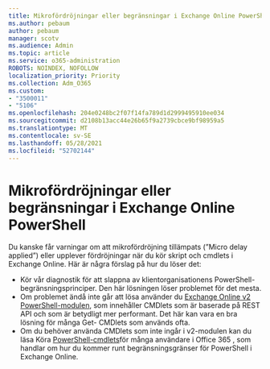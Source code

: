 ```yaml
---
title: Mikrofördröjningar eller begränsningar i Exchange Online PowerShell
ms.author: pebaum
author: pebaum
manager: scotv
ms.audience: Admin
ms.topic: article
ms.service: o365-administration
ROBOTS: NOINDEX, NOFOLLOW
localization_priority: Priority
ms.collection: Adm_O365
ms.custom:
- "3500011"
- "5106"
ms.openlocfilehash: 204e0248bc2f07f14fa789d1d2999495910ee034
ms.sourcegitcommit: d2108b13acc44e26b65f9a2739cbce9bf98959a5
ms.translationtype: MT
ms.contentlocale: sv-SE
ms.lasthandoff: 05/28/2021
ms.locfileid: "52702144"
---
```

# <a name="micro-delays-or-throttling-in-exchange-online-powershell"></a>Mikrofördröjningar eller begränsningar i Exchange Online PowerShell

Du kanske får varningar om att mikrofördröjning tillämpats (”Micro delay applied”) eller upplever fördröjningar när du kör skript och cmdlets i Exchange Online. Här är några förslag på hur du löser det:

- Kör vår diagnostik för att slappna av klientorganisationens PowerShell-begränsningsprinciper. Den här lösningen löser problemet för det mesta.
- Om problemet ändå inte går att lösa använder du [Exchange Online v2 PowerShell-modulen](/powershell/exchange/exchange-online/exchange-online-powershell-v2/exchange-online-powershell-v2?view=exchange-ps&preserve-view=true), som innehåller CMDlets som är baserade på REST API och som är betydligt mer performant. Det här kan vara en bra lösning för många Get- CMDlets som används ofta.
- Om du behöver använda CMDlets som inte ingår i v2-modulen kan du läsa Köra [PowerShell-cmdlets](https://techcommunity.microsoft.com/t5/exchange-team-blog/updated-running-powershell-cmdlets-for-large-numbers-of-users-in/ba-p/1000628#)för många användare i Office 365 , som handlar om hur du kommer runt begränsningsgränser för PowerShell i Exchange Online.
